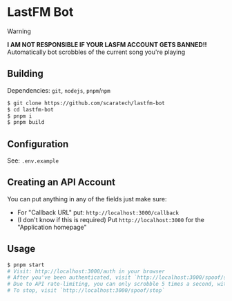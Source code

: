 # LastFM Bot
> [!WARNING]
**I AM NOT RESPONSIBLE IF YOUR LASFM ACCOUNT GETS BANNED!!**
Automatically bot scrobbles of the current song you're playing

## Building
Dependencies: `git`, `nodejs`, `pnpm`/`npm`
```sh
$ git clone https://github.com/scaratech/lastfm-bot
$ cd lastfm-bot
$ pnpm i
$ pnpm build
```

## Configuration
See: `.env.example`

## Creating an API Account
You can put anything in any of the fields just make sure:
- For "Callback URL" put: `http://localhost:3000/callback`
- (I don't know if this is required) Put `http://localhost:3000` for the "Application homepage"

## Usage
```sh
$ pnpm start
# Visit: http://localhost:3000/auth in your browser
# After you've been authenticated, visit `http://localhost:3000/spoof/start` to start spoofing scrobbles
# Due to API rate-limiting, you can only scrobble 5 times a second, with a limit of 2800 scrobbles a day
# To stop, visit `http://localhost:3000/spoof/stop`
```